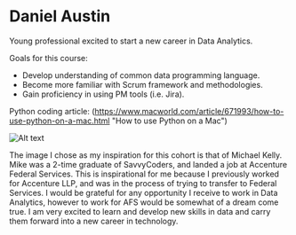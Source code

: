 # Daniel Austin
Young professional excited to start a new career in Data Analytics.

Goals for this course:
- Develop understanding of common data programming language.
- Become more familiar with Scrum framework and methodologies.
- Gain proficiency in using PM tools (i.e. Jira).

Python coding article: (https://www.macworld.com/article/671993/how-to-use-python-on-a-mac.html "How to use Python on a Mac")

![Alt text](https://savvycoders.com/wp-content/uploads/2022/08/1-1024x536.png)

The image I chose as my inspiration for this cohort is that of Michael Kelly. Mike was a 2-time graduate of SavvyCoders, and landed a job at Accenture Federal Services. This is inspirational for me because I previously worked for Accenture LLP, and was in the process of trying to transfer to Federal Services. I would be grateful for any opportunity I receive to work in Data Analytics, however to work for AFS would be somewhat of a dream come true. I am very excited to learn and develop new skills in data and carry them forward into a new career in technology. 
